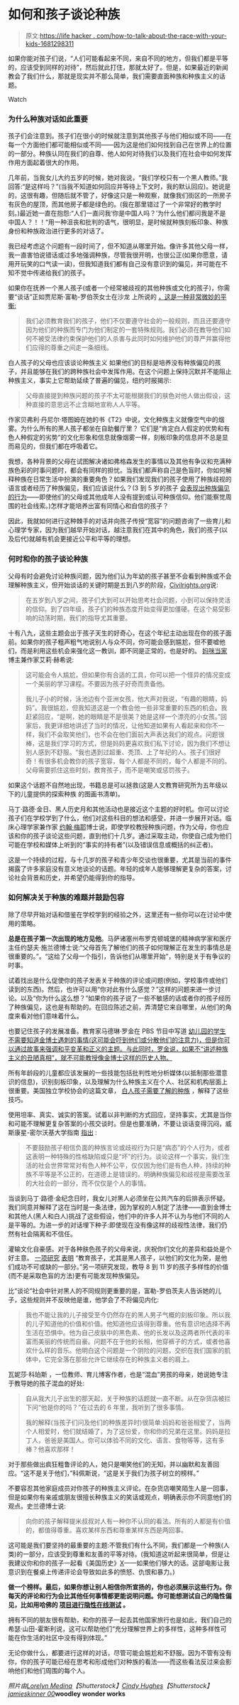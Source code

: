 # 如何和孩子谈论种族

> 原文:[https://life hacker . com/how-to-talk-about-the-race-with-your-kids-1681298311](https://lifehacker.com/how-to-talk-about-race-with-your-kids-1681298311)

如果你能对孩子们说，“人们可能看起来不同，来自不同的地方，但我们都是平等的，应该受到同样的对待”，然后就此打住，那就太好了。但是，如果最近的新闻教会了我们什么，那就是现实并不那么简单，我们需要直面种族和种族主义的话题。

Watch

### 为什么种族对话如此重要

孩子们会注意到。孩子们在很小的时候就注意到其他孩子与他们相似或不同——在每一个方面他们都可能相似或不同——因为这是他们如何找到自己在世界上的位置的一部分。种族认同在我们的自尊、他人如何对待我们以及我们在社会中如何发挥作用方面起着很大的作用。

几年前，当我女儿大约五岁的时候，她对我说，“我们学校只有一个黑人教师。”我回答:“是这样吗？”(当我不知道如何回应并等待上下文时，我的默认回应)。她说是的，这很有趣，但随后就不管了，好像这只是一种观察，就像我们街区的一所房子有灰色的屋顶，而其他房子都是绿色的。(我在那里错过了一个非常好的教学时刻。)最近她一直在抱怨:“人们一直问我‘你是中国人吗？’为什么他们都问我是不是中国人？！！“用一种沮丧和批判的语气，很明显，是时候就种族刻板印象、种族身份和种族政治进行更多的对话了。

我已经考虑这个问题有一段时间了，但不知道从哪里开始。像许多其他父母一样，我一直害怕说错话或过多地强调种族，尽管我很开明，也很公正(如果你愿意，请用开玩笑的口气读一读)，但我知道我们都有自己没有意识到的偏见，并可能在不知不觉中传递给我们的孩子。

如果你在抚养一个黑人孩子(或者一个经常被歧视的其他种族或文化的孩子)，你需要“谈话”正如贾尼斯·富勒-罗伯茨女士在沙龙 上所说的 [，这是一种非常微妙的平衡:](http://www.salon.com/2014/08/22/how_do_you_explain_racism_to_your_black_son_partner/)

> 我们必须教育我们的孩子，他们不仅要遵守社会的一般规则，而且还要遵守因为他们的种族而专门为他们制定的一套特殊规则。我们必须在教导他们如何不被受法律约束保护他们的人杀害与此同时如何维护他们的尊严并赢得他们应得的尊重之间走一条细线。

白人孩子的父母也应该谈论种族主义 如果他们的目标是培养没有种族偏见的孩子，并且能够在我们的跨种族社会中发挥作用。在这个问题上保持沉默并不能阻止种族主义，事实上它帮助延续了普遍的偏见，纽约时报揭示:

> 父母直接提到种族问题的孩子不太可能根据我们的肤色对他人做出假设，这种直接的意思远不止含糊地宣称人人平等。

作家贝弗利·丹尼尔·塔图姆在她的书《T2》中说，文化种族主义就像空气中的烟雾。为什么所有的黑人孩子都坐在自助餐厅里？ 它们是“肯定白人假定的优势和有色人种假定的劣势”的文化形象和信息就像烟雾一样，刻板印象的信息并不总是显而易见的，但我们都在呼吸着它。

我想，各种背景的父母在试图解决诸如弗格森发生的事情以及其他有争议和充满种族色彩的时事问题时，都会有同样的担忧。当我们都声称自己是色盲时，你如何解释种族在日常生活中扮演的重要角色？如果我们发现我们的孩子使用了种族歧视的语言或者经历了种族偏见，我们应该说什么？(3 到 5 岁的孩子 [会表现出种族偏见的行为](http://www4.uwm.edu/letsci/africology/faculty/upload/children_colorblind.pdf)——即使他们的父母或其他成年人没有提到或认可种族信仰。他们能察觉周围的社会线索。)怎样才能培养出富有同情心和自信的孩子？

因此，我就如何进行这种棘手的对话并向孩子传授“宽容”的问题咨询了一些育儿和心理学专家，因为我们越早开始对话，越注意我们在其中的角色，我们的孩子(以及后代)就越有机会更接近公平和平等的理想。

### 何时和你的孩子谈论种族

父母有时会避免讨论种族问题，因为他们认为年幼的孩子甚至不会看到种族或不会理解种族主义，但开始谈话的关键时期是五到八岁的阶段，[Civilrights.org](http://www.civilrights.org/publications/reports/talking_to_our_children/)说:

> 在五岁到八岁之间，孩子们大到可以开始思考社会问题，小到可以保持灵活的信仰。到了四年级，孩子们的种族态度开始变得更加僵硬。在这个易受影响的动荡时期，我们的指导尤其重要。

十有八九，这些主题会出于孩子天生的好奇心，在这个年纪主动出现在你的孩子面前。如果你的孩子粗声粗气地说别人与众不同，你可能会感到尴尬，但不要嘘他们，而是利用这些机会来强化这一教训，即不同是正常的，也是好的。 [妈咪当家](http://www.mommymasters.com/) 博主兼作家艾莉·赫希说:

> 这可能会令人尴尬，但如果你有合适的工具，你可以把一个怪异的情况变成一个美丽的学习课程。不要因为孩子好奇而责备他。
> 
> 我儿子小的时候，泳池边有个亚洲女孩，他大声对我说，“有趣的眼睛，妈妈”。我很尴尬，但我知道这是一个教会他一些非常重要的东西的机会。我赶紧回应，“是啊，她的眼睛是不是很美？她是这样一个漂亮的小女孩。”回家后，我更详细地讲述了当时的情况，让他知道如果有人看起来和你不一样，我们不会取笑他们，也不会在他们面前大声表达我们的观点。问题很棒，这是我们学习的方式，但是妈妈更喜欢我们私下讨论，因为我们不想让别人感到不舒服。“我也遇到过超重、秃顶、上了年纪的人。孩子们很好奇！有很多机会教你的孩子宽容，每个人都是不同的，每个人都是不同的。父母需要抓住这些时刻，教育孩子，而不是嘲笑或惩罚孩子。

如果这个话题不自然地出现，书籍总是可以拯救(这是人文教育研究所为五年级以下的儿童提供的探索种族 的图画书清单)。

马丁·路德·金日、黑人历史月和其他活动也是接近这个主题的好时机。你可以讨论孩子们在学校学到了什么，他们对这些科目的想法和感受，并进一步展开对话。临床心理学家兼作家 [约翰·梅耶](http://drjohnmayer.com/)博士说，即使学校教授种族问题，作为父母，你也应该和你的孩子谈论这些问题，直到他们十几岁。通过采取主动，你使自己成为他们可能在学校和媒体上听到的“事实的持有者”(以及错误信息或概括的纠正者)。

这是一个持续的过程，与十几岁的孩子和青少年交谈也很重要，尤其是当前的事件揭露了许多家庭没有意义地谈论的话题。年轻的成年人能够理解更复杂的答案，讨论社会背景和历史，并希望仍能得到你的指导。

### 如何解决关于种族的难题并鼓励包容

除了尽早开始对话和借鉴在学校学到的经验之外，这里还有一些你可以在讨论中使用的策略。

**总是在孩子第一次出现的地方见他**。马萨诸塞州布罗克顿城堡的精神病学家和医疗主任约瑟夫·施兰德博士说:“父母首先了解他们的孩子如何理解正在发生的事情总是很重要的。”。“这给了父母一个指引，告诉他们从哪里开始”，特别是关于有争议的时事。

试着找出是什么促使你的孩子发表关于种族的评论或问题(例如，学校事件或他们读到的东西)。然后，也许可以用“你对此有什么感觉？”这样的问题来进一步讨论。以及“你为什么这么想？”如果你的孩子说了一些不敏感的话或者你的孩子经历了种族偏见，这也是有帮助的。在回应陈述之前，弄清楚它来自哪里，从他们的角度来看对他们意味着什么。

也要记住孩子的发展准备。教育家马德琳·罗金在 PBS 节目中写道 [幼儿园的学生不需要知道金博士遇刺的事情(这可能会吓到他们或分散他们的注意力)，但是你可以通过故事来强调和平变革和正义的主题。与此同时，罗金说，如果不“讲述种族主义的丑陋真相”，就不可能教授像金博士这样的历史人物。](http://www.pbs.org/parents/experts/archive/2013/02/how-to-teach-kids-about-race.html)

所有年龄段的儿童都应该发展的一些技能包括批判性地分析媒体(以抵制那些潜意识的信息)，识别刻板印象，以及理解为什么种族主义在个人、社区和机构层面上很重要。美国独立学校协会的这篇文章， [白人孩子需要了解的种族](http://www.nais.org/Magazines-Newsletters/ISMagazine/Pages/What-White-Children-Need-to-Know-About-Race.aspx) ，解释了这些技巧。

使用坦率、真实、诚实的答案。试着以非判断的方式回应，坚持事实，尤其是当你和可能不理解更复杂答案的小孩交谈时。但是也要准确，不要让谈话变得沉闷，威斯康星-密尔沃基大学指南 [指出](http://www4.uwm.edu/letsci/africology/faculty/upload/children_colorblind.pdf) :

> 不要鼓励孩子相信负面的种族言论或歧视行为只是“病态”的个人行为，或者这表明一种特殊的性格缺陷或只是“坏”的行为。谈论这样一个事实，我们生活的社会世界常常对有色人种不公平，仅仅因为他们是有色人种，持续的种族不平等是不公正的，在道德上是错误的。明确种族偏见和歧视是需要改革的大社会的一部分，而不仅仅是个人的事情。

当谈到马丁·路德·金纪念日时，我女儿对黑人必须坐在公共汽车的后排表示怀疑。我们同意并解释了这在当时是一条法律，因为掌权的人制定了法律——直到金博士和其他人(黑人和白人)挑战了这些假设，他们中的许多人并不认为与他们不同的人是平等的。为进一步的对话埋下种子:即使现在没有像这样的歧视性法律，我们仍然有社会隔离和不信任。

灌输文化自豪感。对于各种肤色孩子的父母来说，庆祝你们文化的差异和益处是个好主意。 [一项研究](http://onlinelibrary.wiley.com/doi/10.1111/j.1467-8624.2012.01808.x/abstract) [表明](http://www.clutchmagonline.com/2013/01/new-study-black-students-who-are-taught-racial-pride-do-better-in-school/) “教育孩子，尤其是黑人孩子，以他们的文化为荣，是他们成功不可或缺的一部分。”另一项研究发现，教导 8 到 11 岁的孩子多样性的价值(而不是采取色盲的方法)更有可能发现种族偏见。

比“谈论”社会中针对黑人的不同规则更重要的是，富勒-罗伯茨夫人告诉她的儿子，这些规则并不反映他是谁，他学会了不将偏见内化:

> 我也不能让我的儿子接受至今仍然存在的黑人男子气概的刻板印象。所以我的儿子知道他的价值和价值。他知道他应该得到尊重。他有意识地选择不再生活在恐惧中。他为自己皮肤中的黑色素、他的长发以及这两者所代表的丰富而美丽的传统而自豪。问题不在于他的长相，他穿裤子的方式，或者他喜欢什么样的音乐。他明白这个问题是一个阴险的问题，交织在我们国家的肌体中，它完全落在那些允许它继续存在的种族主义者的肩上。

瓦妮莎·科珀斯 ，一位教师、育儿博客作者，也是“混血”男孩的母亲，她说她专注于教导她的孩子混血的好处:

> 自从我大儿子出生的那天起，关于种族的话题就一直不断。从在杂货店被拦下问“他是你的吗？”在过去的 6 年里，我听到了很多事情。
> 
> 我的解释(当孩子们问及他们的种族差异时)很简单:妈妈和爸爸相爱了，当两个人相爱时，他们就结婚了，为了这份爱，你和你的兄弟在这里。妈妈是拉丁人，爸爸是美国人。你可以体验不同的文化、语言、食物等等，这有多棒？他喜欢那样！

对于那些做出疯狂粗鲁评论的人，她只是嘲笑他们的无知，并以幽默和友善回应。“这不是关于他们，”科佩斯说，“这是关于我们为孩子树立的榜样。”

不要容忍其他家庭成员对你孩子的种族主义评论。在杂货店嘲笑陌生人是一回事，但是如果你有亲戚或朋友很擅长种族主义的笑话或观点，明确表示你不同意他们的观点。史兰德博士说:

> 向你的孩子解释提米叔叔对人有一种你不认同的看法。所有的人都是有价值的，都值得尊重。喜欢某样东西和尊重某样东西是两回事。

这可能是我们要坚持的最重要的主题:不管我们有什么不同，我们都是一个种族(人类)的一部分，应该受到尊重和友善的平等对待。(我知道这听起来很简单，但是让我建议你和你的孩子一起看《美国历史》[X](http://www.imdb.com/title/tt0120586/)——如果他们够大的话。这部电影让我意识到在餐桌上传递评论会导致如此多的愤怒、仇恨和暴力。)

**做一个榜样。最后，如果你想让别人相信你所宣扬的，你也必须展示这些行为。你每天的评论和行为会比其他任何事情都更能说明问题。你可能想测试自己的隐性偏见，比如用哈佛的 [项目进行隐性在线测试](https://implicit.harvard.edu/implicit/) 。**

拥有不同的朋友很有帮助，和你的孩子一起去其他国家旅行也是如此，我们自己的希瑟·山田-霍斯利说，这可以帮助他们“充分理解世界上的多样性，这种多样性可能在你生活的社区中没有得到体现。”

无论你做什么，都要进行这样的对话，尽管可能会尴尬和不舒服。因为不管有没有你，你的孩子可能已经在思考和形成他们对种族的看法——而这些看法反过来会影响他们和他们周围的每个人。

*照片由*[*Lorelyn Medina*](http://www.shutterstock.com/pic-150968408/stock-vector-doodle-illustration-featuring-kids-wearing-national-costumes-encircling-a-globe.html?src=id&ws=0)*【Shutterstock】*[*Cindy Hughes*](http://www.shutterstock.com/pic-767281/stock-photo-retro-splash-with-modern-twist.html?src=id&ws=0)*【Shutterstock】*[*jamieskinner 00*](https://www.flickr.com/photos/27105928@N07/2534005435/sizes/z/)**woodley wonder works**